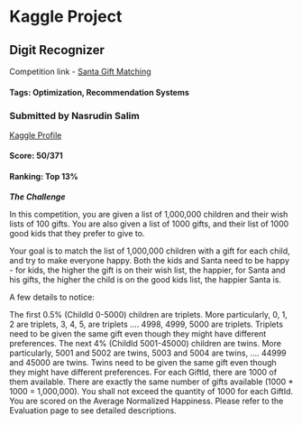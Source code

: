 # Kaggle Project
## Digit Recognizer
Competition link - [Santa Gift Matching](https://www.kaggle.com/c/santa-gift-matching) 
####  Tags: Optimization, Recommendation Systems
### Submitted by Nasrudin Salim
[Kaggle Profile](https://www.kaggle.com/nasdin/) 
#### Score: 50/371
#### Ranking: Top 13%

***The Challenge***

In this competition, you are given a list of 1,000,000 children and their wish lists of 100 gifts. You are also given a list of 1000 gifts, and their list of 1000 good kids that they prefer to give to.

Your goal is to match the list of 1,000,000 children with a gift for each child, and try to make everyone happy. Both the kids and Santa need to be happy - for kids, the higher the gift is on their wish list, the happier, for Santa and his gifts, the higher the child is on the good kids list, the happier Santa is.

A few details to notice:

The first 0.5% (ChildId 0-5000) children are triplets. More particularly, 0, 1, 2 are triplets, 3, 4, 5, are triplets .... 4998, 4999, 5000 are triplets. Triplets need to be given the same gift even though they might have different preferences.
The next 4% (ChildId 5001-45000) children are twins. More particularly, 5001 and 5002 are twins, 5003 and 5004 are twins, .... 44999 and 45000 are twins. Twins need to be given the same gift even though they might have different preferences.
For each GiftId, there are 1000 of them available. There are exactly the same number of gifts available (1000 * 1000 = 1,000,000). You shall not exceed the quantity of 1000 for each GiftId.
You are scored on the Average Normalized Happiness. Please refer to the Evaluation page to see detailed descriptions.